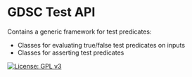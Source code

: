 GDSC Test API
=============

Contains a generic framework for test predicates:

- Classes for evaluating true/false test predicates on inputs
- Classes for asserting test predicates

[![License: GPL v3](https://img.shields.io/badge/License-GPL%20v3-blue.svg)](https://www.gnu.org/licenses/gpl-3.0)
